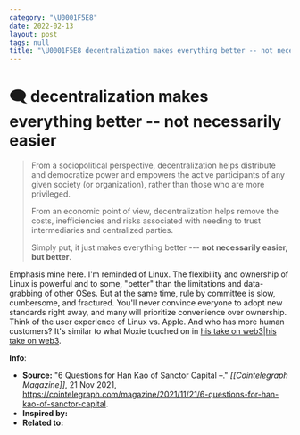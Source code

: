 ```yaml
---
category: "\U0001F5E8️"
date: 2022-02-13
layout: post
tags: null
title: "\U0001F5E8️ decentralization makes everything better -- not necessarily easier"
---
```


#  🗨️ decentralization makes everything better -- not necessarily easier

> From a sociopolitical perspective, decentralization helps distribute and democratize power and empowers the active participants of any given society (or organization), rather than those who are more privileged.
> 
> From an economic point of view, decentralization helps remove the costs, inefficiencies and risks associated with needing to trust intermediaries and centralized parties.
> 
> Simply put, it just makes everything better --- **not necessarily easier, but better**.

Emphasis mine here. I'm reminded of Linux. The flexibility and ownership of Linux is powerful and to some, "better" than the limitations and data-grabbing of other OSes. But at the same time, rule by committee is slow, cumbersome, and fractured. You'll never convince everyone to adopt new standards right away, and many will prioritize convenience over ownership. Think of the user experience of Linux vs. Apple. And who has more human customers? It's similar to what Moxie touched on in [his take on web3](https://moxie.org/2022/01/07/web3-first-impressions.html)|[his take on web3](https://moxie.org/2022/01/07/web3-first-impressions.html). 

**Info**:
- **Source:** "6 Questions for Han Kao of Sanctor Capital –." _[[Cointelegraph Magazine]]_, 21 Nov 2021, https://cointelegraph.com/magazine/2021/11/21/6-questions-for-han-kao-of-sanctor-capital.
- **Inspired by:**
- **Related to:**